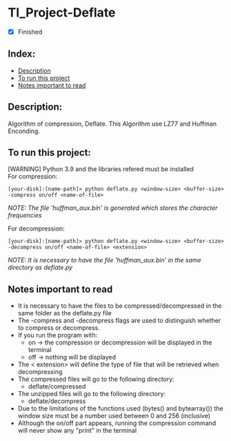 # TI_Project-Deflate

- [x] Finished

## Index:
- [Description](#description)
- [To run this project](#to-run-this-project)
- [Notes important to read](#notes-important-to-read)

## Description:
Algorithm of compression, Deflate. This Algorithm use LZ77 and Huffman Enconding.

## To run this project:
[WARNING] Python 3.9 and the libraries refered must be installed <br>
For compression:<br>
```shellscript
[your-disk]:[name-path]> python deflate.py <window-size> <buffer-size> -compress on/off <name-of-file>
```
*NOTE: The file 'huffman_aux.bin' is generated which stores the character frequencies*

For decompression:<br>
```shellscript
[your-disk]:[name-path]> python deflate.py <window-size> <buffer-size> -decompress on/off <name-of-file> <extension>
```
*NOTE: It is necessary to have the file 'huffman_aux.bin' in the same directory as deflate.py*

## Notes important to read
- It is necessary to have the files to be compressed/decompressed in the same folder as the deflate.py file 
- The -compress and -decompress flags are used to distinguish whether to compress or decompress.
- If you run the program with:<br>
     + on -> the compression or decompression will be displayed in the terminal<br>
     + off -> nothing will be displayed
- The < extension> will define the type of file that will be retrieved when decompressing
- The compressed files will go to the following directory:<br>
     + deflate/compressed
- The unzipped files will go to the following directory:<br>
     + deflate/decompress 
- Due to the limitations of the functions used (bytes() and bytearray()) the window size must be a number used between 0 and 256 (inclusive)
- Although the on/off part appears, running the compression command will never show any "print" in the terminal 
